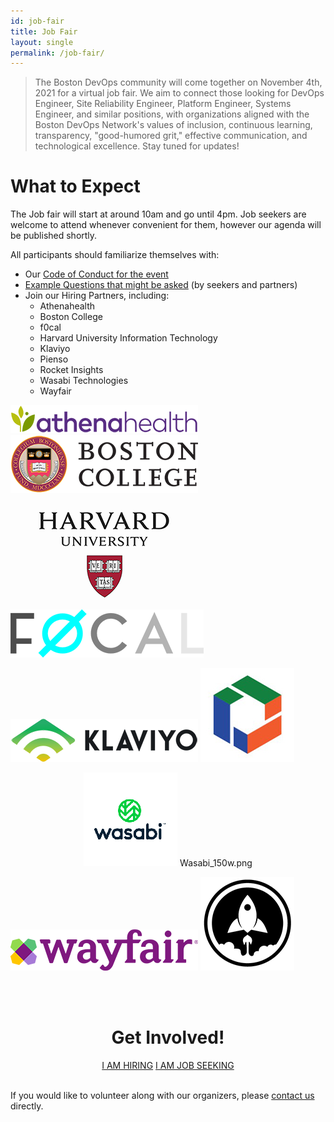 ```yaml
---
id: job-fair
title: Job Fair
layout: single
permalink: /job-fair/
---
```


> The Boston DevOps community will come together on November 4th, 2021 for a virtual job fair. We aim to connect those looking for DevOps Engineer, Site Reliability Engineer, Platform Engineer, Systems Engineer, and similar positions, with organizations aligned with the Boston DevOps Network's values of inclusion, continuous learning, transparency, "good-humored grit," effective communication, and technological excellence. Stay tuned for updates!

# What to Expect
The Job fair will start at around 10am and go until 4pm. Job seekers are welcome to attend whenever convenient for them, however our agenda will be published shortly.

All participants should familiarize themselves with:

* Our [Code of Conduct for the event](/event-code-of-conduct)
* [Example Questions that might be asked](/example-job-fair-questions) (by seekers and partners)
* Join our Hiring Partners, including:
  * Athenahealth
  * Boston College
  * f0cal
  * Harvard University Information Technology
  * Klaviyo
  * Pienso
  * Rocket Insights
  * Wasabi Technologies
  * Wayfair

![image info](Athenahealth_300w.png) &#32; &#32;![image info](BostonC_300w.png)

![image info](Harvard_300w.png) &#32; &#32;![image info](FOCAL_309w.png) 

![image info](Klaviyo_300w.png) &#32; &#32;![image info](Pienso_150w.jpg)


<p align="center">
<img src="https://github.com/bostondevopsnetwork/bostondevopsnetwork.org/blob/main/_pages/Wasabi_150w.png?raw=true" alt="Wasabi Technologies logo"/>
Wasabi_150w.png
</p>

![image info](Wayfair_300w.png) &#32; &#32;![image info](rocket_logo_150s.png)


<div style="text-align:center">
<br /><br />

<h1>Get Involved!</h1>
<a href="https://bit.ly/bdon-job-fair-2021-partners" target="blank" class="btn btn--success">I AM HIRING</a> <a href="https://bit.ly/bdon-job-fair-2021" target="blank" class="btn btn--success">I AM JOB SEEKING</a>
</div>

<br />

If you would like to volunteer along with our organizers, please
[contact us](/contact/) directly.
